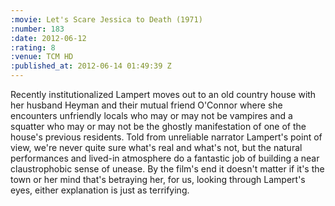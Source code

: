 ```yaml
--- 
:movie: Let's Scare Jessica to Death (1971)
:number: 183
:date: 2012-06-12
:rating: 8
:venue: TCM HD
:published_at: 2012-06-14 01:49:39 Z
---
```

Recently institutionalized Lampert moves out to an old country house with her husband Heyman and their mutual friend O'Connor where she encounters unfriendly locals who may or may not be vampires and a squatter who may or may not be the ghostly manifestation of one of the house's previous residents. Told from unreliable narrator Lampert's point of view, we're never quite sure what's real and what's not, but the natural performances and lived-in atmosphere do a fantastic job of building a near claustrophobic sense of unease. By the film's end it doesn't matter if it's the town or her mind that's betraying her, for us, looking through Lampert's eyes, either explanation is just as terrifying.